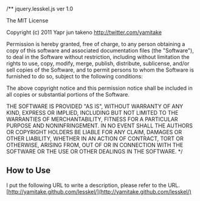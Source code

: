 /**
 jquery.lesskel.js ver 1.0

The MIT License

Copyright (c) 2011 Yapr jun takeno
http://twitter.com/yamitake

Permission is hereby granted, free of charge, to any person obtaining a copy
of this software and associated documentation files (the "Software"), to deal
in the Software without restriction, including without limitation the rights
to use, copy, modify, merge, publish, distribute, sublicense, and/or sell
copies of the Software, and to permit persons to whom the Software is
furnished to do so, subject to the following conditions:

The above copyright notice and this permission notice shall be included in
all copies or substantial portions of the Software.

THE SOFTWARE IS PROVIDED "AS IS", WITHOUT WARRANTY OF ANY KIND, EXPRESS OR
IMPLIED, INCLUDING BUT NOT LIMITED TO THE WARRANTIES OF MERCHANTABILITY,
FITNESS FOR A PARTICULAR PURPOSE AND NONINFRINGEMENT. IN NO EVENT SHALL THE
AUTHORS OR COPYRIGHT HOLDERS BE LIABLE FOR ANY CLAIM, DAMAGES OR OTHER
LIABILITY, WHETHER IN AN ACTION OF CONTRACT, TORT OR OTHERWISE, ARISING FROM,
OUT OF OR IN CONNECTION WITH THE SOFTWARE OR THE USE OR OTHER DEALINGS IN
THE SOFTWARE.
 */

How to Use
---------
I put the following URL to write a description, please refer to the URL.
[http://yamitake.github.com/lesskel/](http://yamitake.github.com/lesskel/)
